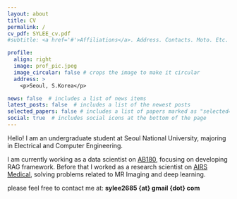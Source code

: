 ```yaml
---
layout: about
title: CV
permalink: /
cv_pdf: SYLEE_cv.pdf
#subtitle: <a href='#'>Affiliations</a>. Address. Contacts. Moto. Etc.

profile:
  align: right
  image: prof_pic.jpeg
  image_circular: false # crops the image to make it circular
  address: >
    <p>Seoul, S.Korea</p>

news: false  # includes a list of news items
latest_posts: false  # includes a list of the newest posts
selected_papers: false # includes a list of papers marked as "selected={true}"
social: true  # includes social icons at the bottom of the page
---
```


Hello! I am an undergraduate student at Seoul National University, majoring in Electrical and Computer Engineering. 

I am currently working as a data scientist on [AB180](https://www.ab180.co/), focusing on developing RAG framework.
Before that I worked as a research scientist on [AIRS Medical](https://airsmed.com/), solving problems related to MR Imaging and deep learning.

please feel free to contact me at: **sylee2685 {at} gmail {dot} com**


